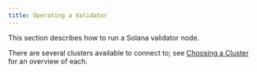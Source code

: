 ```yaml
---
title: Operating a Validator
---
```


This section describes how to run a Solana validator node.

There are several clusters available to connect to; see [Choosing a Cluster](./cli/examples/choose-a-cluster.md) for an overview of each.
